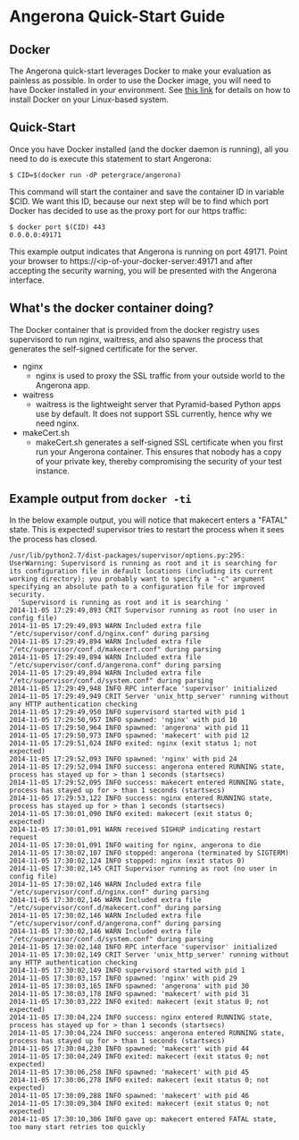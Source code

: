 Angerona Quick-Start Guide
==========================

Docker
------
The Angerona quick-start leverages Docker to make your evaluation as painless as possible.  In order to use the Docker image, you will need to have Docker installed in your environment.  See [this link](https://docs.docker.com/installation/) for details on how to install Docker on your Linux-based system.

Quick-Start
-----------
Once you have Docker installed (and the docker daemon is running), all you need to do is execute this statement to start Angerona:

    $ CID=$(docker run -dP petergrace/angerona)

This command will start the container and save the container ID in variable $CID.  We want this ID, because our next step will be to find which port Docker has decided to use as the proxy port for our https traffic:

    $ docker port $(CID) 443
    0.0.0.0:49171

This example output indicates that Angerona is running on port 49171.  Point your browser to https://<ip-of-your-docker-server:49171 and after accepting the security warning, you will be presented with the Angerona interface.

What's the docker container doing?
----------------------------------
The Docker container that is provided from the docker registry uses supervisord to run nginx, waitress, and also spawns the process that generates the self-signed certificate for the server.

- nginx
  - nginx is used to proxy the SSL traffic from your outside world to the Angerona app.
- waitress
  - waitress is the lightweight server that Pyramid-based Python apps use by default.  It does not support SSL currently, hence why we need nginx.
- makeCert.sh
  - makeCert.sh generates a self-signed SSL certificate when you first run your Angerona container.  This ensures that nobody has a copy of your private key, thereby compromising the security of your test instance.
  
Example output from `docker -ti`
--------------------------------
In the below example output, you will notice that makecert enters a "FATAL" state.  This is expected!  supervisor tries to restart the process when it sees the process has closed.  

    /usr/lib/python2.7/dist-packages/supervisor/options.py:295: UserWarning: Supervisord is running as root and it is searching for its configuration file in default locations (including its current working directory); you probably want to specify a "-c" argument     specifying an absolute path to a configuration file for improved security.
      'Supervisord is running as root and it is searching '
    2014-11-05 17:29:49,893 CRIT Supervisor running as root (no user in config file)
    2014-11-05 17:29:49,893 WARN Included extra file "/etc/supervisor/conf.d/nginx.conf" during parsing
    2014-11-05 17:29:49,894 WARN Included extra file "/etc/supervisor/conf.d/makecert.conf" during parsing
    2014-11-05 17:29:49,894 WARN Included extra file "/etc/supervisor/conf.d/angerona.conf" during parsing
    2014-11-05 17:29:49,894 WARN Included extra file "/etc/supervisor/conf.d/system.conf" during parsing
    2014-11-05 17:29:49,948 INFO RPC interface 'supervisor' initialized
    2014-11-05 17:29:49,949 CRIT Server 'unix_http_server' running without any HTTP authentication checking
    2014-11-05 17:29:49,950 INFO supervisord started with pid 1
    2014-11-05 17:29:50,957 INFO spawned: 'nginx' with pid 10
    2014-11-05 17:29:50,964 INFO spawned: 'angerona' with pid 11
    2014-11-05 17:29:50,973 INFO spawned: 'makecert' with pid 12
    2014-11-05 17:29:51,024 INFO exited: nginx (exit status 1; not expected)
    2014-11-05 17:29:52,093 INFO spawned: 'nginx' with pid 24
    2014-11-05 17:29:52,094 INFO success: angerona entered RUNNING state, process has stayed up for > than 1 seconds (startsecs)
    2014-11-05 17:29:52,095 INFO success: makecert entered RUNNING state, process has stayed up for > than 1 seconds (startsecs)
    2014-11-05 17:29:53,122 INFO success: nginx entered RUNNING state, process has stayed up for > than 1 seconds (startsecs)
    2014-11-05 17:30:01,090 INFO exited: makecert (exit status 0; expected)
    2014-11-05 17:30:01,091 WARN received SIGHUP indicating restart request
    2014-11-05 17:30:01,091 INFO waiting for nginx, angerona to die
    2014-11-05 17:30:02,107 INFO stopped: angerona (terminated by SIGTERM)
    2014-11-05 17:30:02,124 INFO stopped: nginx (exit status 0)
    2014-11-05 17:30:02,145 CRIT Supervisor running as root (no user in config file)
    2014-11-05 17:30:02,146 WARN Included extra file "/etc/supervisor/conf.d/nginx.conf" during parsing
    2014-11-05 17:30:02,146 WARN Included extra file "/etc/supervisor/conf.d/makecert.conf" during parsing
    2014-11-05 17:30:02,146 WARN Included extra file "/etc/supervisor/conf.d/angerona.conf" during parsing
    2014-11-05 17:30:02,146 WARN Included extra file "/etc/supervisor/conf.d/system.conf" during parsing
    2014-11-05 17:30:02,148 INFO RPC interface 'supervisor' initialized
    2014-11-05 17:30:02,149 CRIT Server 'unix_http_server' running without any HTTP authentication checking
    2014-11-05 17:30:02,149 INFO supervisord started with pid 1
    2014-11-05 17:30:03,157 INFO spawned: 'nginx' with pid 29
    2014-11-05 17:30:03,165 INFO spawned: 'angerona' with pid 30
    2014-11-05 17:30:03,178 INFO spawned: 'makecert' with pid 31
    2014-11-05 17:30:03,222 INFO exited: makecert (exit status 0; not expected)
    2014-11-05 17:30:04,224 INFO success: nginx entered RUNNING state, process has stayed up for > than 1 seconds (startsecs)
    2014-11-05 17:30:04,224 INFO success: angerona entered RUNNING state, process has stayed up for > than 1 seconds (startsecs)
    2014-11-05 17:30:04,230 INFO spawned: 'makecert' with pid 44
    2014-11-05 17:30:04,249 INFO exited: makecert (exit status 0; not expected)
    2014-11-05 17:30:06,258 INFO spawned: 'makecert' with pid 45
    2014-11-05 17:30:06,278 INFO exited: makecert (exit status 0; not expected)
    2014-11-05 17:30:09,288 INFO spawned: 'makecert' with pid 46
    2014-11-05 17:30:09,304 INFO exited: makecert (exit status 0; not expected)
    2014-11-05 17:30:10,306 INFO gave up: makecert entered FATAL state, too many start retries too quickly

